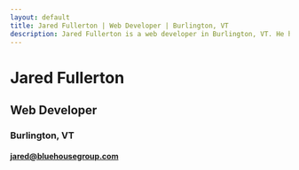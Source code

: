 ```yaml
---
layout: default
title: Jared Fullerton | Web Developer | Burlington, VT
description: Jared Fullerton is a web developer in Burlington, VT. He has over ten years of experience in the industry and currently works for Bluehouse Group as their lead front-end web developer.
---
```

# Jared Fullerton

## Web Developer

### Burlington, VT

#### [jared@bluehousegroup.com](mailto:jared@bluehousegroup.com)
